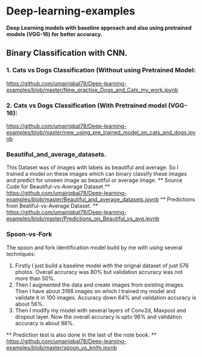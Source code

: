 # Deep-learning-examples
**Deep Learning models with baseline approach and also using pretrained models (VGG-16) for better accuracy.**

## Binary Classification with CNN.
### 1. Cats vs Dogs Classification (Without using Pretrained Model:
https://github.com/umairiqbal78/Deep-learning-examples/blob/master/New_practise_Dogs_and_Cats_my_work.ipynb

### 2. Cats vs Dogs Classification (With Pretrained model (VGG-16):
https://github.com/umairiqbal78/Deep-learning-examples/blob/master/new_using_pre_trained_model_on_cats_and_dogs.ipynb

### Beautiful_and_average_datasets.
This Dataset was of images with labels as beautiful and average. So I trained a model on these images which can binary classify these images and predict for unseen image as beautiful or average image.
** Source Code for Beautiful-vs-Average Dataset.**
https://github.com/umairiqbal78/Deep-learning-examples/blob/master/Beautiful_and_average_datasets.ipynb
** Predictions from Beatiful-vs-Average Dataset. **
https://github.com/umairiqbal78/Deep-learning-examples/blob/master/Predictions_on_Beautiful_vs_avg.ipynb

### Spoon-vs-Fork
The spoon and fork identification model build by me with using several techniques:
1. Firstly I just build a baseline model with the orignal dataset of just 576 photos. Overall accuracy was 80% but validation accuracy was not more than 50%.
2. Then I augmented the data and create images from existing images. Then I have about 3198 images on which I trained my model and validate it in 100 images. Accuracy down 64% and validation accuracy is about 56%.
3. Then I modify my model with several layers of Conv2d, Maxpool and dropout layer. Now the overall accuracy is upto 96% and validation accuracy is about 98%.

** Prediction test is also done in the last of the note book. **
https://github.com/umairiqbal78/Deep-learning-examples/blob/master/spoon_vs_knife.ipynb
